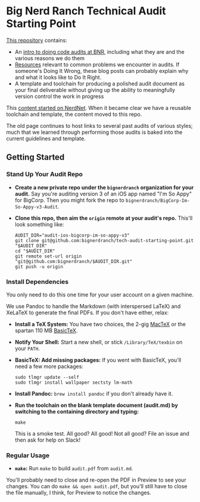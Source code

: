 # Big Nerd Ranch Technical Audit Starting Point

[This repository](https://github.com/bignerdranch/tech-audit-starting-point)
contains:

- An [intro to doing code audits at BNR](intro.md), including what they are and the various
  reasons we do them
- [Resources](common-resources.md) relevant to common problems we encounter in audits.
  If someone's Doing It Wrong, these blog posts can probably explain why
  and what it looks like to Do It Right.
- A template and toolchain for producing a polished audit document as your
  final deliverable without giving up the ability to meaningfully version
  control the work in progress

This [content started on NerdNet](https://sites.google.com/a/bignerdranch.com/nerdnet/history/ios-mac-history/technical-audits).
When it became clear we have a reusable toolchain and template,
the content moved to this repo.

The old page continues to host links to several past audits
of various styles; much that we learned through performing those audits
is baked into the current guidelines and template.


## Getting Started
### Stand Up Your Audit Repo
- **Create a new private repo under the `bignerdranch` organization for your audit.**
  Say you're auditing version 3 of an iOS app named "I'm So Appy" for BigCorp.
  Then you might fork the repo to `bignerdranch/BigCorp-Im-So-Appy-v3-Audit`.

- **Clone this repo, then aim the `origin` remote at your audit's repo.**
  This'll look something like:

  ```
  AUDIT_DIR="audit-ios-bigcorp-im-so-appy-v3"
  git clone git@github.com:bignerdranch/tech-audit-starting-point.git "$AUDIT_DIR"
  cd "$AUDIT_DIR"
  git remote set-url origin "git@github.com:bignerdranch/$AUDIT_DIR.git"
  git push -u origin
  ```

### Install Dependencies
You only need to do this one time for your user account on a given machine.

We use Pandoc to handle the Markdown (with interspersed LaTeX)
and XeLaTeX to generate the final PDFs. If you don't have either, relax:

- **Install a TeX System:**
  You have two choices,
  the 2-gig [MacTeX][] or the spartan 110 MB [BasicTeX][].
- **Notify Your Shell:**
  Start a new shell, or stick `/Library/TeX/texbin` on your `PATH`.
- **BasicTeX: Add missing packages:**
  If you went with BasicTeX, you'll need a few more packages:

  ```
  sudo tlmgr update --self
  sudo tlmgr install wallpaper sectsty lm-math
  ```
- **Install Pandoc:**
  `brew install pandoc` if you don't already have it.
- **Run the toolchain on the blank template document (audit.md) by switching to the containing directory and typing:**

  ```
  make
  ```

  This is a smoke test.
  All good? All good!
  Not all good? File an issue and then ask for help on Slack!

  [BasicTeX]: https://www.tug.org/mactex/morepackages.html
  [MacTeX]: https://www.tug.org/mactex/


### Regular Usage
- **`make`:**
  Run `make` to build `audit.pdf` from `audit.md`.

You'll probably need to close and re-open the PDF in Preview to see your
changes.
You can do `make && open audit.pdf`, but you'll still have to close the file
manually, I think, for Preview to notice the changes.
